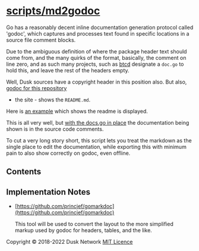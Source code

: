# [scripts/md2godoc](./scripts/md2godoc)

Go has a reasonably decent inline documentation generation protocol called 
'godoc', which captures and processes text found in specific locations in a 
source file comment blocks.

Due to the ambiguous definition of where the package header text should come 
from, and the many quirks of the format, basically, the comment on line zero,
and as such many projects, such as [btcd](https://github.com/btcsuite/btcd) 
designate a `doc.go` to hold this, and leave the rest of the headers empty.

Well, Dusk sources have a copyright header in this position also. But also, 
[godoc for this repository](https://pkg.go.dev/github.com/dusk-network/dusk-blockchain)
- the site - shows the `README.md`.

Here is [an example](https://pkg.go.dev/github.com/dusk-network/dusk-blockchain@v0.4.3/pkg/core/consensus#section-readme)
which shows the readme is displayed.

This is all very well, but [with the docs.go in place](https://pkg.go.dev/github.com/golang/mock/gomock)
the documentation being shown is in the source code comments.

To cut a very long story short, this script lets you treat the markdown as 
the single place to edit the documentation, while exporting this with 
minimum pain to also show correctly on godoc, even offline.

<!-- ToC start -->

## Contents

<!-- ToC end -->

## Implementation Notes

- [https://github.com/princjef/gomarkdoc](https://github.com/princjef/gomarkdoc)

  This tool will be used to convert the layout to the more simplified markup 
  used by godoc for headers, tables, and the like.

<!-- 
# to regenerate this file's table of contents:
markdown-toc README.md --replace --skip-headers 2 --inline --header "##  Contents"
-->

Copyright © 2018-2022 Dusk Network
[MIT Licence](https://github.com/dusk-network/dusk-blockchain/blob/master/LICENSE)
